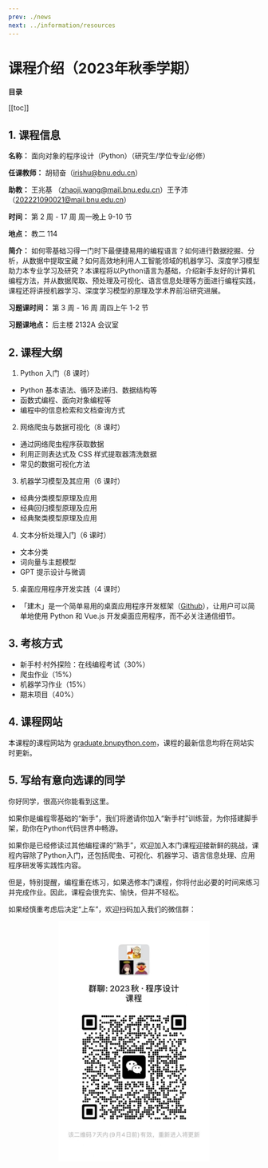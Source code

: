 ```yaml
---
prev: ./news
next: ../information/resources
---
```


# 课程介绍（2023年秋季学期）

**目录**

[[toc]]

## 1. 课程信息

**名称：** 面向对象的程序设计（Python）（研究生/学位专业/必修）

**任课教师：** 胡韧奋（[irishu@bnu.edu.cn](mailto:irishu@bnu.edu.cn)）

**助教：** 王兆基 （[zhaoji.wang@mail.bnu.edu.cn](mailto:zhaoji.wang@mail.bnu.edu.cn)）王予沛（[202221090021@mail.bnu.edu.cn](mailto:202221090021@mail.bnu.edu.cn)）

**时间：** 第 2 周 - 17 周 周一晚上 9-10 节

**地点：** 教二 114

**简介：** 如何零基础习得一门时下最便捷易用的编程语言？如何进行数据挖掘、分析，从数据中提取宝藏？如何高效地利用人工智能领域的机器学习、深度学习模型助力本专业学习及研究？本课程将以Python语言为基础，介绍新手友好的计算机编程方法，并从数据爬取、预处理及可视化、语言信息处理等方面进行编程实践，课程还将讲授机器学习、深度学习模型的原理及学术界前沿研究进展。

**习题课时间：** 第 3 周 - 16 周 周四上午 1-2 节

**习题课地点：** 后主楼 2132A 会议室

## 2. 课程大纲

1. Python 入门（8 课时）

- Python 基本语法、循环及递归、数据结构等
- 函数式编程、面向对象编程等
- 编程中的信息检索和文档查询方式

2. 网络爬虫与数据可视化（8 课时）

- 通过网络爬虫程序获取数据
- 利用正则表达式及 CSS 样式提取器清洗数据
- 常见的数据可视化方法

3. 机器学习模型及其应用（6 课时）

- 经典分类模型原理及应用
- 经典回归模型原理及应用
- 经典聚类模型原理及应用

4. 文本分析处理入门（6 课时）

- 文本分类
- 词向量与主题模型
- GPT 提示设计与微调

5. 桌面应用程序开发实践（4 课时）

- 「建木」是一个简单易用的桌面应用程序开发框架（[Github](https://github.com/frederick-wang/jianmu)），让用户可以简单地使用 Python 和 Vue.js 开发桌面应用程序，而不必关注通信细节。

## 3. 考核方式

- 新手村·村外探险：在线编程考试（30%）
- 爬虫作业（15%）
- 机器学习作业（15%）
- 期末项目（40%）

## 4. 课程网站

本课程的课程网站为 [graduate.bnupython.com](https://graduate.bnupython.com)，课程的最新信息均将在网站实时更新。

## 5. 写给有意向选课的同学

你好同学，很高兴你能看到这里。

如果你是编程零基础的“新手”，我们将邀请你加入“新手村”训练营，为你搭建脚手架，助你在Python代码世界中畅游。

如果你是已经修读过其他编程课的“熟手”，欢迎加入本门课程迎接新鲜的挑战，课程内容除了Python入门，还包括爬虫、可视化、机器学习、语言信息处理、应用程序研发等实践性内容。

但是，特别提醒，编程重在练习，如果选修本门课程，你将付出必要的时间来练习并完成作业。因此，课程会很充实、愉快，但并不轻松。

如果经慎重考虑后决定“上车”，欢迎扫码加入我们的微信群：

<p style="text-align: center;">
  <img src="./images/wechat_group_qrcode.jpg" style="max-width: 60%;" alt="二维码">
</p>
